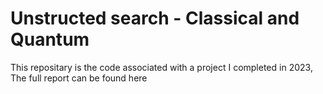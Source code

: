 # Unstructed search - Classical and Quantum 

This repositary is the code associated with a project I completed in 2023, The full report can be found here 
